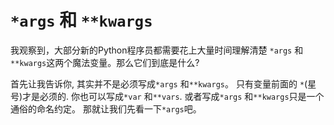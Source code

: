 # ```*args``` 和 ```**kwargs```

我观察到，大部分新的Python程序员都需要花上大量时间理解清楚 ```*args``` 和```**kwargs```这两个魔法变量。那么它们到底是什么? 

首先让我告诉你, 其实并不是必须写成```*args``` 和```**kwargs```。 只有变量前面的 ```*```(星号)才是必须的. 你也可以写成```*var``` 和```**vars```. 或者写成```*args``` 和```**kwargs```只是一个通俗的命名约定。 那就让我们先看一下```*args```吧。
